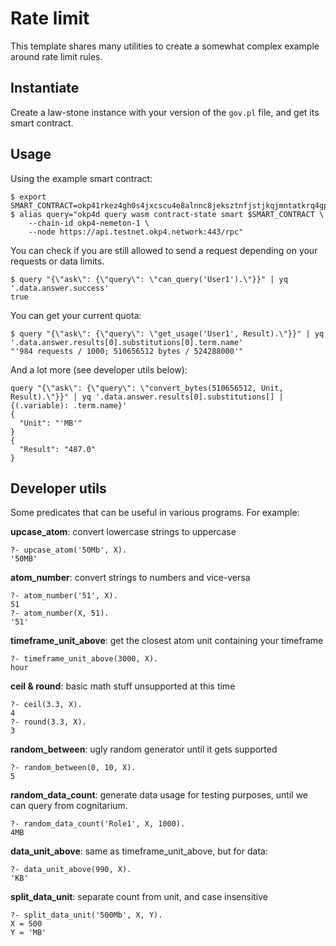 # Rate limit

This template shares many utilities to create a somewhat complex example around
rate limit rules.

## Instantiate

Create a law-stone instance with your version of the `gov.pl` file, and get its
smart contract.

## Usage

Using the example smart contract:
```console
$ export SMART_CONTRACT=okp41rkez4gh0s4jxcscu4e8alnnc8jeksztnfjstjkqjmntatkrq4gpqya4r6q
$ alias query="okp4d query wasm contract-state smart $SMART_CONTRACT \
    --chain-id okp4-nemeton-1 \
    --node https://api.testnet.okp4.network:443/rpc"
```


You can check if you are still allowed to send a request depending on your
requests or data limits.
```console
$ query "{\"ask\": {\"query\": \"can_query('User1').\"}}" | yq '.data.answer.success'
true
```

You can get your current quota:
```console
$ query "{\"ask\": {\"query\": \"get_usage('User1', Result).\"}}" | yq '.data.answer.results[0].substitutions[0].term.name'
"'984 requests / 1000; 510656512 bytes / 524288000'"
```

And a lot more (see developer utils below):
```console
query "{\"ask\": {\"query\": \"convert_bytes(510656512, Unit, Result).\"}}" | yq '.data.answer.results[0].substitutions[] | {(.variable): .term.name}'
{
  "Unit": "'MB'"
}
{
  "Result": "487.0"
}
```


## Developer utils

Some predicates that can be useful in various programs. For example:

**upcase_atom**: convert lowercase strings to uppercase
```console
?- upcase_atom('50Mb', X).
'50MB'
```

**atom_number**: convert strings to numbers and vice-versa

```console
?- atom_number('51', X).
51
?- atom_number(X, 51).
'51'
```

**timeframe_unit_above**: get the closest atom unit containing your timeframe
```console
?- timeframe_unit_above(3000, X).
hour
```

**ceil & round**: basic math stuff unsupported at this time
```console
?- ceil(3.3, X).
4
?- round(3.3, X).
3
```

**random_between**: ugly random generator until it gets supported
```console
?- random_between(0, 10, X).
5
```

**random_data_count**: generate data usage for testing purposes, until we can
query from cognitarium.
```console
?- random_data_count('Role1', X, 1000).
4MB
```

**data_unit_above**: same as timeframe_unit_above, but for data:
```console
?- data_unit_above(990, X).
'KB'
```

**split_data_unit**: separate count from unit, and case insensitive
```console
?- split_data_unit('500Mb', X, Y).
X = 500
Y = 'MB'
```
